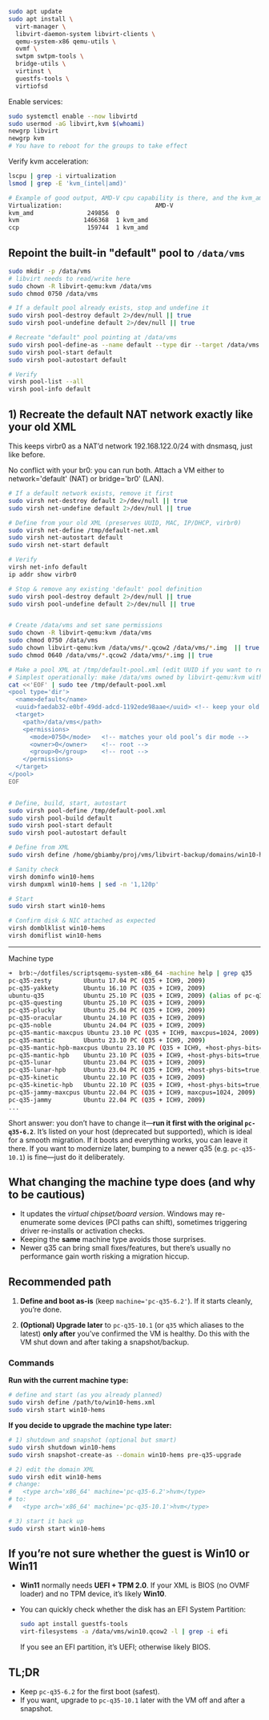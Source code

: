 ```bash
sudo apt update
sudo apt install \
  virt-manager \
  libvirt-daemon-system libvirt-clients \
  qemu-system-x86 qemu-utils \
  ovmf \
  swtpm swtpm-tools \
  bridge-utils \
  virtinst \
  guestfs-tools \
  virtiofsd


```

Enable services:

```bash
sudo systemctl enable --now libvirtd
sudo usermod -aG libvirt,kvm $(whoami)
newgrp libvirt
newgrp kvm
# You have to reboot for the groups to take effect
```

Verify kvm acceleration:

```bash
lscpu | grep -i virtualization
lsmod | grep -E 'kvm_(intel|amd)'

# Example of good output, AMD-V cpu capability is there, and the kvm_amd module is loaded
Virtualization:                          AMD-V
kvm_amd               249856  0
kvm                  1466368  1 kvm_amd
ccp                   159744  1 kvm_amd

```

## Repoint the built-in "default" pool to `/data/vms`

```bash
sudo mkdir -p /data/vms
# libvirt needs to read/write here
sudo chown -R libvirt-qemu:kvm /data/vms
sudo chmod 0750 /data/vms

# If a default pool already exists, stop and undefine it
sudo virsh pool-destroy default 2>/dev/null || true
sudo virsh pool-undefine default 2>/dev/null || true

# Recreate "default" pool pointing at /data/vms
sudo virsh pool-define-as --name default --type dir --target /data/vms
sudo virsh pool-start default
sudo virsh pool-autostart default

# Verify
virsh pool-list --all
virsh pool-info default
```

## 1) Recreate the default NAT network exactly like your old XML

This keeps virbr0 as a NAT’d network 192.168.122.0/24 with dnsmasq, just like before.

No conflict with your br0: you can run both. Attach a VM either to network='default' (NAT) or bridge='br0' (LAN).

```bash
# If a default network exists, remove it first
sudo virsh net-destroy default 2>/dev/null || true
sudo virsh net-undefine default 2>/dev/null || true

# Define from your old XML (preserves UUID, MAC, IP/DHCP, virbr0)
sudo virsh net-define /tmp/default-net.xml
sudo virsh net-autostart default
sudo virsh net-start default

# Verify
virsh net-info default
ip addr show virbr0
```

```bash
# Stop & remove any existing 'default' pool definition
sudo virsh pool-destroy default 2>/dev/null || true
sudo virsh pool-undefine default 2>/dev/null || true


# Create /data/vms and set sane permissions
sudo chown -R libvirt-qemu:kvm /data/vms
sudo chmod 0750 /data/vms
sudo chown libvirt-qemu:kvm /data/vms/*.qcow2 /data/vms/*.img  || true
sudo chmod 0640 /data/vms/*.qcow2 /data/vms/*.img || true

# Make a pool XML at /tmp/default-pool.xml (edit UUID if you want to re-use your old one)
# Simplest operationally: make /data/vms owned by libvirt-qemu:kvm with 0750, and ensure all images are libvirt-qemu:kvm and 0640.
cat <<'EOF' | sudo tee /tmp/default-pool.xml
<pool type='dir'>
  <name>default</name>
  <uuid>faedab32-e0bf-49dd-adcd-1192ede98aae</uuid> <!-- keep your old pool UUID -->
  <target>
    <path>/data/vms</path>
    <permissions>
      <mode>0750</mode>   <!-- matches your old pool’s dir mode -->
      <owner>0</owner>    <!-- root -->
      <group>0</group>    <!-- root -->
    </permissions>
  </target>
</pool>
EOF


# Define, build, start, autostart
sudo virsh pool-define /tmp/default-pool.xml
sudo virsh pool-build default
sudo virsh pool-start default
sudo virsh pool-autostart default
```

```bash
# Define from XML
sudo virsh define /home/gbiamby/proj/vms/libvirt-backup/domains/win10-hems.xml

# Sanity check
virsh dominfo win10-hems
virsh dumpxml win10-hems | sed -n '1,120p'

# Start
sudo virsh start win10-hems

# Confirm disk & NIC attached as expected
virsh domblklist win10-hems
virsh domiflist win10-hems

```










--- 






Machine type 

```bash
➜  brb:~/dotfiles/scriptsqemu-system-x86_64 -machine help | grep q35
pc-q35-zesty         Ubuntu 17.04 PC (Q35 + ICH9, 2009)
pc-q35-yakkety       Ubuntu 16.10 PC (Q35 + ICH9, 2009)
ubuntu-q35           Ubuntu 25.10 PC (Q35 + ICH9, 2009) (alias of pc-q35-questing)
pc-q35-questing      Ubuntu 25.10 PC (Q35 + ICH9, 2009)
pc-q35-plucky        Ubuntu 25.04 PC (Q35 + ICH9, 2009)
pc-q35-oracular      Ubuntu 24.10 PC (Q35 + ICH9, 2009)
pc-q35-noble         Ubuntu 24.04 PC (Q35 + ICH9, 2009)
pc-q35-mantic-maxcpus Ubuntu 23.10 PC (Q35 + ICH9, maxcpus=1024, 2009)
pc-q35-mantic        Ubuntu 23.10 PC (Q35 + ICH9, 2009)
pc-q35-mantic-hpb-maxcpus Ubuntu 23.10 PC (Q35 + ICH9, +host-phys-bits=true, maxcpus=1024, 2009)
pc-q35-mantic-hpb    Ubuntu 23.10 PC (Q35 + ICH9, +host-phys-bits=true, 2009)
pc-q35-lunar         Ubuntu 23.04 PC (Q35 + ICH9, 2009)
pc-q35-lunar-hpb     Ubuntu 23.04 PC (Q35 + ICH9, +host-phys-bits=true, 2009)
pc-q35-kinetic       Ubuntu 22.10 PC (Q35 + ICH9, 2009)
pc-q35-kinetic-hpb   Ubuntu 22.10 PC (Q35 + ICH9, +host-phys-bits=true, 2009)
pc-q35-jammy-maxcpus Ubuntu 22.04 PC (Q35 + ICH9, maxcpus=1024, 2009)
pc-q35-jammy         Ubuntu 22.04 PC (Q35 + ICH9, 2009)
...
```


Short answer: you don’t have to change it—**run it first with the original `pc-q35-6.2`**. It’s listed on your host (deprecated but supported), which is ideal for a smooth migration. If it boots and everything works, you can leave it there. If you want to modernize later, bumping to a newer q35 (e.g. `pc-q35-10.1`) is fine—just do it deliberately.

## What changing the machine type does (and why to be cautious)

* It updates the *virtual chipset/board version*. Windows may re-enumerate some devices (PCI paths can shift), sometimes triggering driver re-installs or activation checks.
* Keeping the **same** machine type avoids those surprises.
* Newer q35 can bring small fixes/features, but there’s usually no performance gain worth risking a migration hiccup.

## Recommended path

1. **Define and boot as-is** (keep `machine='pc-q35-6.2'`).
   If it starts cleanly, you’re done.

2. **(Optional) Upgrade later** to `pc-q35-10.1` (or `q35` which aliases to the latest) **only after** you’ve confirmed the VM is healthy. Do this with the VM shut down and after taking a snapshot/backup.

### Commands

**Run with the current machine type:**

```bash
# define and start (as you already planned)
sudo virsh define /path/to/win10-hems.xml
sudo virsh start win10-hems
```

**If you decide to upgrade the machine type later:**

```bash
# 1) shutdown and snapshot (optional but smart)
sudo virsh shutdown win10-hems
sudo virsh snapshot-create-as --domain win10-hems pre-q35-upgrade

# 2) edit the domain XML
sudo virsh edit win10-hems
# change:
#   <type arch='x86_64' machine='pc-q35-6.2'>hvm</type>
# to:
#   <type arch='x86_64' machine='pc-q35-10.1'>hvm</type>

# 3) start it back up
sudo virsh start win10-hems
```

## If you’re not sure whether the guest is Win10 or Win11

* **Win11** normally needs **UEFI + TPM 2.0**. If your XML is BIOS (no OVMF loader) and no TPM device, it’s likely **Win10**.
* You can quickly check whether the disk has an EFI System Partition:

  ```bash
  sudo apt install guestfs-tools
  virt-filesystems -a /data/vms/win10.qcow2 -l | grep -i efi
  ```

  If you see an EFI partition, it’s UEFI; otherwise likely BIOS.

## TL;DR

* Keep `pc-q35-6.2` for the first boot (safest).
* If you want, upgrade to `pc-q35-10.1` later with the VM off and after a snapshot.
